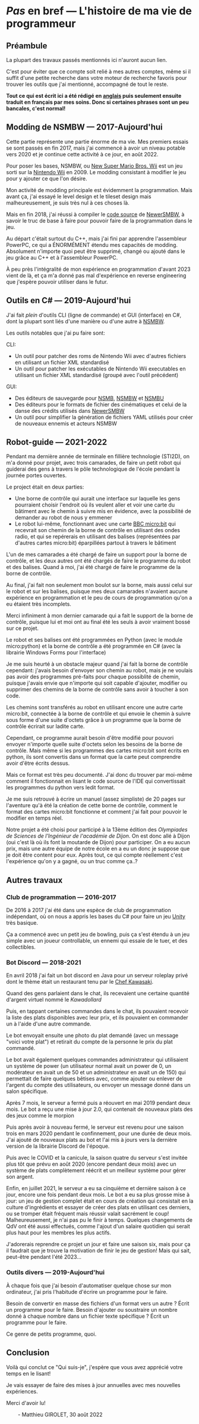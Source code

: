 # *Pas* en bref — L'histoire de ma vie de programmeur
## Préambule
La plupart des travaux passés mentionnés ici n'auront aucun lien.

C'est pour éviter que ce compte soit relié à mes autres comptes, même si il suffit d'une petite recherche dans votre moteur de recherche favoris pour trouver les outils que j'ai mentionné, accompagné de tout le reste.

**Tout ce qui est écrit ici a été rédigé en [anglais](https://github.com/giroletm/giroletm/blob/main/Full.md) puis seulement ensuite traduit en français par mes soins. Donc si certaines phrases sont un peu bancales, c'est normal!**

## Modding de NSMBW — 2017-Aujourd'hui
Cette partie représente une partie énorme de ma vie. Mes premiers essais se sont passés en fin 2017, mais j'ai commencé à avoir un niveau potable vers 2020 et je continue cette activité à ce jour, en août 2022.

Pour poser les bases, NSMBW, ou [New Super Mario Bros. Wii](https://wikipedia.org/wiki/New_Super_Mario_Bros._Wii) est un jeu sorti sur la [Nintendo Wii](https://wikipedia.org/wiki/Wii) en 2009. Le modding consistant à modifier le jeu pour y ajouter ce que l'on désire.

Mon activité de modding principale est évidemment la programmation. Mais avant ça, j'ai essayé le level design et le tileset design mais malheureusement, je suis très nul à ces choses là.

Mais en fin 2018, j'ai réussi à compiler le [code source](https://github.com/Newer-Team/NewerSMBW/tree/clang-no-translations) de [NewerSMBW](https://newerteam.com/wii/), à savoir le truc de base à faire pour pouvoir faire de la programmation dans le jeu.

Au départ c'était surtout du C++, mais j'ai fini par apprendre l'assembleur PowerPC, ce qui a ÉNORMÉMENT étendu mes capacités de modding. Absolument n'importe quoi peut être supprimé, changé ou ajouté dans le jeu grâce au C++ et à l'assembleur PowerPC.

À peu près l'intégralité de mon expérience en programmation d'avant 2023 vient de là, et ça m'a donné pas mal d'expérience en reverse engineering que j'espère pouvoir utiliser dans le futur.

## Outils en C# — 2019-Aujourd'hui
J'ai fait *plein* d'outils CLI (ligne de commande) et GUI (interface) en C#, dont la plupart sont liés d'une manière ou d'une autre à [NSMBW](https://wikipedia.org/wiki/New_Super_Mario_Bros._Wii).

Les outils notables que j'ai pu faire sont:

CLI:
* Un outil pour patcher des roms de Nintendo Wii avec d'autres fichiers en utilisant un fichier XML standardisé
* Un outil pour patcher les exécutables de Nintendo Wii executables en utilisant un fichier XML standardisé (groupé avec l'outil précédent)

GUI:
* Des éditeurs de sauvegarde pour [NSMB](https://wikipedia.org/wiki/New_Super_Mario_Bros.), [NSMBW](https://wikipedia.org/wiki/New_Super_Mario_Bros._Wii) et [NSMBU](https://wikipedia.org/wiki/New_Super_Mario_Bros._U)
* Des éditeurs pour le formats de fichier des cinématiques et celui de la danse des crédits utilisés dans [NewerSMBW](https://newerteam.com/wii/)
* Un outil pour simplifier la génération de fichiers YAML utilisés pour créer de nouveaux ennemis et acteurs NSMBW

## Robot-guide — 2021-2022
Pendant ma dernière année de terminale en fillière technologie (STI2D), on m'a donné pour projet, avec trois camarades, de faire un petit robot qui guiderai des gens à travers le pôle technologique de l'école pendant la journée portes ouvertes.

Le project était en deux parties:
* Une borne de contrôle qui aurait une interface sur laquelle les gens pourraient choisir l'endroit où ils veulent aller et voir une carte du bâtiment avec le chemin à suivre mis en évidence, avec la possibilité de demander au robot de nous y emmener
* Le robot lui-même, fonctionnant avec une carte [BBC micro:bit](https://microbit.org/) qui recevrait son chemin de la borne de contrôle en utilisant des ondes radio, et qui se repérerais en utilisant des balises (représentées par d'autres cartes micro:bit) éparpillées partout à travers le bâtiment

L'un de mes camarades a été chargé de faire un support pour la borne de contrôle, et les deux autres ont été chargés de faire le programme du robot et des balises. Quand à moi, j'ai été chargé de faire le programme de la borne de contrôle.

Au final, j'ai fait non seulement mon boulot sur la borne, mais aussi celui sur le robot et sur les balises, puisque mes deux camarades n'avaient aucune expérience en programmation et le peu de cours de programmation qu'on a eu étaient très incomplets.

Merci infiniment à mon dernier camarade qui a fait le support de la borne de contrôle, puisque lui et moi ont au final été les seuls à avoir vraiment bossé sur ce projet.

Le robot et ses balises ont été programmées en Python (avec le module micro:python) et la borne de contrôle a été programmée en C# (avec la librairie Windows Forms pour l'interface)

Je me suis heurté à un obstacle majeur quand j'ai fait la borne de contrôle cependant: j'avais besoin d'envoyer son chemin au robot, mais je ne voulais pas avoir des programmes pré-faits pour chaque possiblité de chemin, puisque j'avais envie que n'importe qui soit capable d'ajouter, modifier ou supprimer des chemins de la borne de contrôle sans avoir à toucher à son code.

Les chemins sont transférés au robot en utilisant encore une autre carte micro:bit, connectée à la borne de contrôle et qui envoie le chemin à suivre sous forme d'une suite d'octets grâce à un programme que la borne de contrôle écrirait sur ladite carte.

Cependant, ce programme aurait besoin d'être modifié pour pouvori envoyer n'importe quelle suite d'octets selon les besoins de la borne de contrôle. Mais même si les programmes des cartes micro:bit sont écrits en python, ils sont convertis dans un format que la carte peut comprendre avoir d'être écrits dessus.

Mais ce format est très peu documenté. J'ai donc du trouver par moi-même comment il fonctionnait en lisant le code source de l'IDE qui convertissait les programmes du python vers ledit format.

Je me suis retrouvé à écrire un manuel (assez simpliste) de 20 pages sur l'aventure qu'à été la création de cette borne de contrôle, comment le format des cartes micro:bit fonctionne et comment j'ai fait pour pouvoir le modifier en temps réel.

Notre projet a été choisi pour participé à la 13ème édition des *Olympiades de Sciences de l'Ingénieur de l'académie de Dijon*. On est donc allé à Dijon (oui c'est là où ils font la moutarde de Dijon) pour participer. On a eu aucun prix, mais une autre équipe de notre école en a eu un donc je suppose que je doit être content pour eux. Après tout, ce qui compte réellement c'est l'expérience qu'on y a gagné, ou un truc comme ça..?

## Autres travaux

### Club de programmation — 2016-2017
De 2016 à 2017 j'ai été dans une espèce de club de programmation indépendant, où on nous a appris les bases du C# pour faire un jeu [Unity](https://unity.com/) très basique.

Ça a commencé avec un petit jeu de bowling, puis ça s'est étendu à un jeu simple avec un joueur controllable, un ennemi qui essaie de le tuer, et des collectibles.

### Bot Discord — 2018-2021
En avril 2018 j'ai fait un bot discord en Java pour un serveur roleplay privé dont le thème était un restaurant tenu par le [Chef Kawasaki](https://kirby.fandom.com/wiki/Chef_Kawasaki).

Quand des gens parlaient dans le chat, ils recevaient une certaine quantité d'argent virtuel nommé le *Kawadollard*

Puis, en tappant certaines commandes dans le chat, ils pouvaient recevoir la liste des plats disponibles avec leur prix, et ils pouvaient en commander un à l'aide d'une autre commande.

Le bot envoyait ensuite une photo du plat demandé (avec un message "voici votre plat") et retirait du compte de la personne le prix du plat commandé.

Le bot avait également quelques commandes administrateur qui utilisaient un système de power (un utilisateur normal avait un power de 0, un modérateur en avait un de 50 et un administrateur en avait un de 150) qui permettait de faire quelques bêtises avec, comme ajouter ou enlever de l'argent du compte des utilisateurs, ou envoyer un message donné dans un salon spécifique.

Après 7 mois, le serveur a fermé puis a réouvert en mai 2019 pendant deux mois. Le bot a reçu une mise à jour 2.0, qui contenait de nouveaux plats des des jeux comme le morpion

Puis après avoir à nouveau fermé, le serveur est revenu pour une saison trois en mars 2020 pendant le confinnement, pour une durée de deux mois. J'ai ajouté de nouveaux plats au bot et l'ai mis à jours vers la dernière version de la librairie Discord de l'époque.

Puis avec le COVID et la canicule, la saison quatre du serveur s'est invitée plus tôt que prévu en août 2020 (encore pendant deux mois) avec un système de plats complètement réécrit et un meilleur système pour gérer son argent.

Enfin, en juillet 2021, le serveur a eu sa cinquième et dernière saison à ce jour, encore une fois pendant deux mois. Le bot a eu sa plus grosse mise à jour: un jeu de gestion complet était en cours de création qui consistait en la culture d'ingrédients et essayer de créer des plats en utilisant ces derniers, ou se tromper était fréquent mais réussir valait sacrément le coup! Malheureusement, je n'ai pas pu le finir à temps. Quelques changements de QdV ont été aussi effectués, comme l'ajout d'un salaire quotidien qui serait plus haut pour les membres les plus actifs.

J'adorerais reprendre ce projet un jour et faire une saison six, mais pour ça il faudrait que je trouve la motivation de finir le jeu de gestion! Mais qui sait, peut-être pendant l'été 2023...

### Outils divers — 2019-Aujourd'hui

À chaque fois que j'ai besoin d'automatiser quelque chose sur mon ordinateur, j'ai pris l'habitude d'écrire un programme pour le faire.

Besoin de convertir en masse des fichiers d'un format vers un autre ? Écrit un programme pour le faire. Besoin d'ajouter ou soustraire un nombre donné à chaque nombre dans un fichier texte spécifique ? Écrit un programme pour le faire.

Ce genre de petits programme, quoi.

## Conclusion

Voilà qui conclut ce "Qui suis-je", j'espère que vous avez apprécié votre temps en le lisant!

Je vais essayer de faire des mises à jour annuelles avec mes nouvelles expériences.

Merci d'avoir lu!

&nbsp;&nbsp;&nbsp;&nbsp;&nbsp;&nbsp;&nbsp;&nbsp;- Matthieu GIROLET, 30 août 2022
